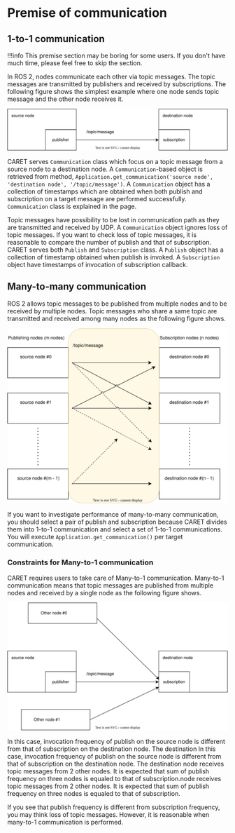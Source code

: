 # Premise of communication

## 1-to-1 communication

<prettier-ignore-start>
!!!info
    This premise section may be boring for some users. If you don't have much time, please feel free to skip the section.
<prettier-ignore-end>

In ROS 2, nodes communicate each other via topic messages. The topic messages are transmitted by publishers and received by subscriptions. The following figure shows the simplest example where one node sends topic message and the other node receives it.

![simple communication](./imgs/simple_communication.svg)

CARET serves `Communication` class which focus on a topic message from a source node to a destination node. A `Communication`-based object is retrieved from method, `Application.get_communication('source node', 'destination node', '/topic/message')`. A `Communication` object has a collection of timestamps which are obtained when both publish and subscription on a target message are performed successfully. `Communication` class is explained in the page.

Topic messages have possibility to be lost in communication path as they are transmitted and received by UDP. A `Communication` object ignores loss of topic messages. If you want to check loss of topic messages, it is reasonable to compare the number of publish and that of subscription. CARET serves both `Publish` and `Subscription` class. A `Publish` object has a collection of timestamp obtained when publish is invoked. A `Subscription` object have timestamps of invocation of subscription callback.

## Many-to-many communication

ROS 2 allows topic messages to be published from multiple nodes and to be received by multiple nodes. Topic messages who share a same topic are transmitted and received among many nodes as the following figure shows.

![many-to-many communication](./imgs/many_to_many_communication.svg)

If you want to investigate performance of many-to-many communication,  you should select a pair of publish and subscription because CARET divides them into 1-to-1 communication and select a set of 1-to-1 communications. You will execute `Application.get_communication()` per target communication.

### Constraints for Many-to-1 communication

CARET requires users to take care of Many-to-1 communication. Many-to-1 communication means that topic messages are published from multiple nodes and received by a single node as the following figure shows.

![multiple publisher](./imgs/multiple_publisher.svg)

In this case, invocation frequency of publish on the source node is different from that of subscription on the destination node. The destination In this case, invocation frequency of publish on the source node is different from that of subscription on the destination node. The destination node receives topic messages from 2 other nodes. It is expected that sum of publish frequency on three nodes is equaled to that of subscription.node receives topic messages from 2 other nodes. It is expected that sum of publish frequency on three nodes is equaled to that of subscription.

If you see that publish frequency is different from subscription frequency, you may think loss of topic messages. However, it is reasonable when many-to-1 communication is performed.
